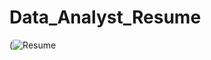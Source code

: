 # Data_Analyst_Resume
(![Resume](https://github.com/user-attachments/assets/039fa8d4-5aaa-4670-afcc-319536854cb5)

